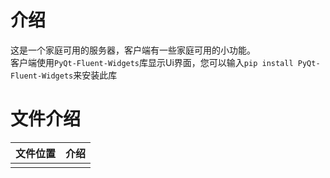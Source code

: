 # 介绍
这是一个家庭可用的服务器，客户端有一些家庭可用的小功能。\
客户端使用`PyQt-Fluent-Widgets`库显示Ui界面，您可以输入`pip install PyQt-Fluent-Widgets`来安装此库
# 文件介绍
| 文件位置 | 介绍 |
|:----:|:--:|
|      |    |